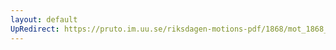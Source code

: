 ```yaml
---
layout: default
UpRedirect: https://pruto.im.uu.se/riksdagen-motions-pdf/1868/mot_1868__fk__68/mot_1868__fk__68-001.pdf
---
```

